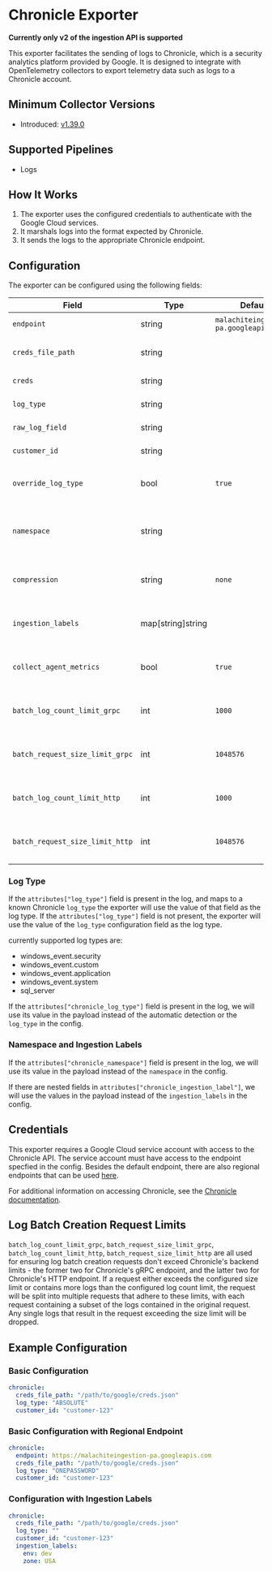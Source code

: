# Chronicle Exporter

**Currently only v2 of the ingestion API is supported**

This exporter facilitates the sending of logs to Chronicle, which is a security analytics platform provided by Google. It is designed to integrate with OpenTelemetry collectors to export telemetry data such as logs to a Chronicle account.

## Minimum Collector Versions

- Introduced: [v1.39.0](https://github.com/observIQ/bindplane-otel-collector/releases/tag/v1.39.0)

## Supported Pipelines

- Logs

## How It Works

1. The exporter uses the configured credentials to authenticate with the Google Cloud services.
2. It marshals logs into the format expected by Chronicle.
3. It sends the logs to the appropriate Chronicle endpoint.

## Configuration

The exporter can be configured using the following fields:

| Field                           | Type              | Default                                | Required | Description                                                                                 |
| ------------------------------- | ----------------- | -------------------------------------- | -------- | ------------------------------------------------------------------------------------------- |
| `endpoint`                      | string            | `malachiteingestion-pa.googleapis.com` | `false`  | The Endpoint for sending to chronicle.                                                      |
| `creds_file_path`               | string            |                                        | `true`   | The file path to the Google credentials JSON file.                                          |
| `creds`                         | string            |                                        | `true`   | The Google credentials JSON.                                                                |
| `log_type`                      | string            |                                        | `false`  | The type of log that will be sent.                                                          |
| `raw_log_field`                 | string            |                                        | `false`  | The field name for raw logs.                                                                |
| `customer_id`                   | string            |                                        | `false`  | The customer ID used for sending logs.                                                      |
| `override_log_type`             | bool              | `true`                                 | `false`  | Whether or not to override the `log_type` in the config with `attributes["log_type"]`       |
| `namespace`                     | string            |                                        | `false`  | User-configured environment namespace to identify the data domain the logs originated from. |
| `compression`                   | string            | `none`                                 | `false`  | The compression type to use when sending logs. valid values are `none` and `gzip`           |
| `ingestion_labels`              | map[string]string |                                        | `false`  | Key-value pairs of labels to be applied to the logs when sent to chronicle.                 |
| `collect_agent_metrics`         | bool              | `true`                                 | `false`  | Enables collecting metrics about the agent's process and log ingestion metrics              |
| `batch_log_count_limit_grpc`    | int               | `1000`                                 | `false`  | The maximum number of logs allowed in a gRPC batch creation request.                        |
| `batch_request_size_limit_grpc` | int               | `1048576`                              | `false`  | The maximum size, in bytes, allowed for a gRPC batch creation request.                      |
| `batch_log_count_limit_http`    | int               | `1000`                                 | `false`  | The maximum number of logs allowed in a HTTP batch creation request.                        |
| `batch_request_size_limit_http` | int               | `1048576`                              | `false`  | The maximum size, in bytes, allowed for a HTTP batch creation request.                      |

### Log Type

If the `attributes["log_type"]` field is present in the log, and maps to a known Chronicle `log_type` the exporter will use the value of that field as the log type. If the `attributes["log_type"]` field is not present, the exporter will use the value of the `log_type` configuration field as the log type.

currently supported log types are:

- windows_event.security
- windows_event.custom
- windows_event.application
- windows_event.system
- sql_server

If the `attributes["chronicle_log_type"]` field is present in the log, we will use its value in the payload instead of the automatic detection or the `log_type` in the config.

### Namespace and Ingestion Labels

If the `attributes["chronicle_namespace"]` field is present in the log, we will use its value in the payload instead of the `namespace` in the config.

If there are nested fields in `attributes["chronicle_ingestion_label"]`, we will use the values in the payload instead of the `ingestion_labels` in the config.

## Credentials

This exporter requires a Google Cloud service account with access to the Chronicle API. The service account must have access to the endpoint specfied in the config.
Besides the default endpoint, there are also regional endpoints that can be used [here](https://cloud.google.com/chronicle/docs/reference/ingestion-api#regional_endpoints).

For additional information on accessing Chronicle, see the [Chronicle documentation](https://cloud.google.com/chronicle/docs/reference/ingestion-api#getting_api_authentication_credentials).

## Log Batch Creation Request Limits

`batch_log_count_limit_grpc`, `batch_request_size_limit_grpc`, `batch_log_count_limit_http`, `batch_request_size_limit_http` are all used for ensuring log batch creation requests don't exceed Chronicle's backend limits - the former two for Chronicle's gRPC endpoint, and the latter two for Chronicle's HTTP endpoint. If a request either exceeds the configured size limit or contains more logs than the configured log count limit, the request will be split into multiple requests that adhere to these limits, with each request containing a subset of the logs contained in the original request. Any single logs that result in the request exceeding the size limit will be dropped.

## Example Configuration

### Basic Configuration

```yaml
chronicle:
  creds_file_path: "/path/to/google/creds.json"
  log_type: "ABSOLUTE"
  customer_id: "customer-123"
```

### Basic Configuration with Regional Endpoint

```yaml
chronicle:
  endpoint: https://malachiteingestion-pa.googleapis.com
  creds_file_path: "/path/to/google/creds.json"
  log_type: "ONEPASSWORD"
  customer_id: "customer-123"
```

### Configuration with Ingestion Labels

```yaml
chronicle:
  creds_file_path: "/path/to/google/creds.json"
  log_type: ""
  customer_id: "customer-123"
  ingestion_labels:
    env: dev
    zone: USA
```
